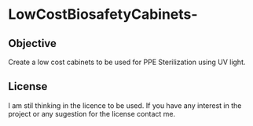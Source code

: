 # LowCostBiosafetyCabinets-

## Objective
Create a low cost cabinets to be used for PPE Sterilization using UV light.

## License
I am stil thinking in the licence to be used. If you have any interest in the project or any sugestion for the license contact me.
